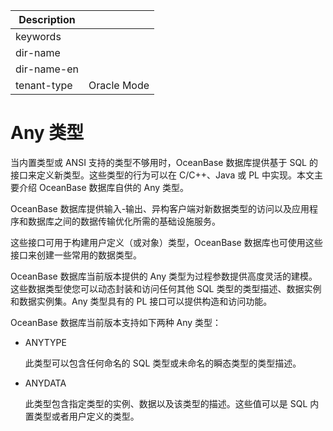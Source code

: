 | Description   |                 |
|---------------|-----------------|
| keywords      |                 |
| dir-name      |                 |
| dir-name-en   |                 |
| tenant-type   | Oracle Mode     |

# Any 类型

当内置类型或 ANSI 支持的类型不够用时，OceanBase 数据库提供基于 SQL 的接口来定义新类型。这些类型的行为可以在 C/C++、Java 或 PL 中实现。本文主要介绍 OceanBase 数据库自供的 Any 类型。

OceanBase 数据库提供输入-输出、异构客户端对新数据类型的访问以及应用程序和数据库之间的数据传输优化所需的基础设施服务。

这些接口可用于构建用户定义（或对象）类型，OceanBase 数据库也可使用这些接口来创建一些常用的数据类型。

OceanBase 数据库当前版本提供的 Any 类型为过程参数提供高度灵活的建模。这些数据类型使您可以动态封装和访问任何其他 SQL 类型的类型描述、数据实例和数据实例集。Any 类型具有的 PL 接口可以提供构造和访问功能。

OceanBase 数据库当前版本支持如下两种 Any 类型：

* ANYTYPE

  此类型可以包含任何命名的 SQL 类型或未命名的瞬态类型的类型描述。

* ANYDATA

  此类型包含指定类型的实例、数据以及该类型的描述。这些值可以是 SQL 内置类型或者用户定义的类型。
